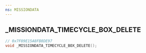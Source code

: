 ```yaml
---
ns: MISSIONDATA
---
```

## _MISSIONDATA_TIMECYCLE_BOX_DELETE

```c
// 0x7F89E15A8FB8DE97
void _MISSIONDATA_TIMECYCLE_BOX_DELETE();
```

